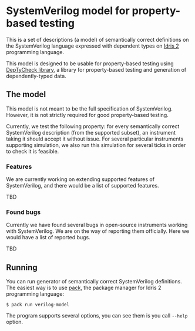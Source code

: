 # SystemVerilog model for property-based testing

This is a set of descriptions (a model) of semantically correct definitions on the SystemVerilog language
expressed with dependent types on [Idris 2](https://github.com/idris-lang/Idris2) programming language.

This model is designed to be usable for property-based testing using [DepTyCheck library](https://github.com/buzden/deptycheck/),
a library for property-based testing and generation of dependently-typed data.

## The model

This model is not meant to be the full specification of SystemVerilog.
However, it is not strictly required for good property-based testing.

Currently, we test the following property: for every semantically correct SystemVerilog description (from the supported subset),
an instrument taking it should accept it without issue.
For several particular instruments supporting simulation,
we also run this simulation for several ticks in order to check it is feasible.

### Features

We are currently working on extending supported features of SystemVerilog,
and there would be a list of supported features.

TBD

### Found bugs

Currently we have found several bugs in open-source instruments working with SystemVerilog.
We are on the way of reporting them officially.
Here we would have a list of reported bugs.

TBD

## Running

You can run generator of semantically correct SystemVerilog definitions.
The easiest way is to use [pack](https://github.com/stefan-hoeck/idris2-pack), the package manager for Idris 2 programming language:

```console
$ pack run verilog-model
```

The program supports several options, you can see them is you call `--help` option.
